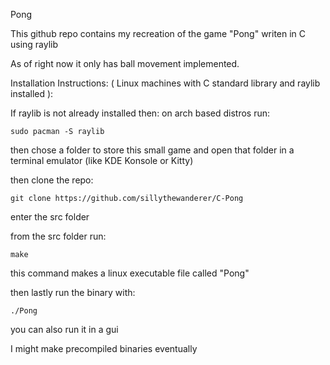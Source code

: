Pong

This github repo contains my recreation of the game "Pong" writen in C using raylib

As of right now it only has ball movement implemented.

Installation Instructions:
( Linux machines with C standard library and raylib installed ):

If raylib is not already installed then:
on arch based distros run:

    sudo pacman -S raylib

then chose a folder to store this small game and open that folder in a terminal emulator (like KDE Konsole or Kitty)

then clone the repo:

    git clone https://github.com/sillythewanderer/C-Pong

enter the src folder

from the src folder run:

    make

this command makes a linux executable file called "Pong"

then lastly run the binary with:

    ./Pong

you can also run it in a gui

I might make precompiled binaries eventually
